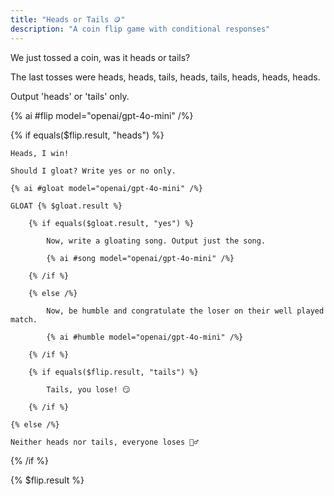 ```yaml
---
title: "Heads or Tails 🪙"
description: "A coin flip game with conditional responses"
---
```


We just tossed a coin, was it heads or tails?

The last tosses were heads, heads, tails, heads, tails, heads, heads, heads.

Output 'heads' or 'tails' only.

{% ai #flip model="openai/gpt-4o-mini" /%}

<!-- We reference the value of the flip in this if-else block -->

{% if equals($flip.result, "heads") %}

    Heads, I win!

    Should I gloat? Write yes or no only.

    {% ai #gloat model="openai/gpt-4o-mini" /%}

    GLOAT {% $gloat.result %}

<!-- It's possible to nest container blocks inside other container blocks. In fact you can put all the same things in the body of a container block as you can in a prompt -->

        {% if equals($gloat.result, "yes") %}

            Now, write a gloating song. Output just the song.

            {% ai #song model="openai/gpt-4o-mini" /%}

        {% /if %}

        {% else /%}

            Now, be humble and congratulate the loser on their well played match.

            {% ai #humble model="openai/gpt-4o-mini" /%}

        {% /if %}

        {% if equals($flip.result, "tails") %}

            Tails, you lose! 😏

        {% /if %}

    {% else /%}

    Neither heads nor tails, everyone loses 🤷‍♂️

{% /if %}

{% $flip.result %}
